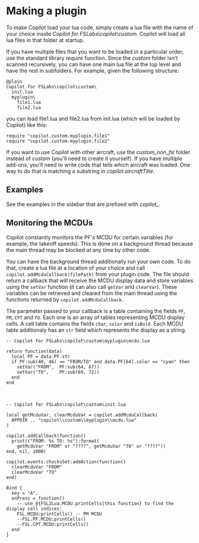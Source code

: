 # Making a plugin

To make Copilot load your lua code, simply create a lua file with the name of your choice inside *Copilot for FSLabs\copilot\custom*. Copilot will load all lua files in that folder at startup.

If you have multiple files that you want to be loaded in a particular order, use the standard library *require* function. Since the *custom* folder isn't scanned recursively, you can have one main lua file at the top level and have the rest in subfolders. For example, given the following structure:

    @plain
    Copilot for FSLabs\copilot\custom\
      init.lua
      myplugin\
        file1.lua
        file2.lua

you can load file1.lua and file2.lua from init.lua (which will be loaded by Copilot) like this:

    require "copilot.custom.myplugin.file1"
    require "copilot.custom.myplugin.file2"

If you want to use Copilot with other aircraft, use the *custom\_non\_fsl* folder instead of *custom* (you'll need to create it yourself). If you have multiple add-ons, you'll need to write code that tells which aircraft was loaded. One way to do that is matching a substring in *copilot.aircraftTitle*.

## Examples

See the examples in the sidebar that are prefixed with *copilot\_*.

## Monitoring the MCDUs

Copilot constantly monitors the PF's MCDU for certain variables (for example, the takeoff speeds). This is done on a background thread because the main thread may be blocked at any time by other code. 

You can have the background thread additionally run your own code. To do that, create a lua file at a location of your choice and call `copilot.addMcduCallback(filePath)` from your plugin code. The file should return a callback that will receive the MCDU display data and store variables using the `setVar` function (it can also call `getVar` and `clearVar`). These variables can be retrieved and cleared from the main thread using the functions returned by `copilot.addMcduCallback`.

The parameter passed to your callback is a table containing the fields `PF`, `PM`, `CPT` and `FO`. Each one is an array of tables representing MCDU display cells. A cell table contains the fields `char`, `color` and `isBold`. Each MCDU table additionaly has an `str` field which represents the display as a string.

    -- Copilot for FSLabs\copilot\custom\myplugin\mcdu.lua

    return function(data)
      local PF = data.PF.str
      if PF:sub(40, 46) == "FROM/TO" and data.PF[64].color == "cyan" then
        setVar("FROM",  PF:sub(64, 67))
        setVar("TO",    PF:sub(69, 72))
      end
    end
<br>

    -- Copilot for FSLabs\copilot\custom\init.lua

    local getMcduVar, clearMcduVar = copilot.addMcduCallback(
      APPDIR .. "copilot\\custom\\myplugin\\mcdu.lua"
    )
  
    copilot.addCallback(function()
      print(("FROM: %s TO: %s"):format(
        getMcduVar "FROM" or "????", getMcduVar "TO" or "????"))
    end, nil, 1000)
  
    copilot.events.chocksSet:addAction(function()
      clearMcduVar "FROM"
      clearMcduVar "TO"
    end)
  
    Bind {
      key = "A",
      onPress = function()
        -- use @{FSL2Lua.MCDU.printCells|this function} to find the display cell indices:
        FSL.MCDU:printCells() -- PM MCDU
        --FSL.PF.MCDU:printCells()
        --FSL.CPT.MCDU:printCells()
      end
    }